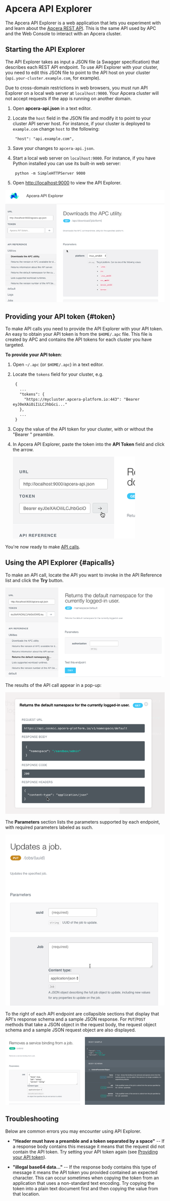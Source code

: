 # Apcera API Explorer

The Apcera API Explorer is a web application that lets you experiment with and learn about the [Apcera REST API](docs.apcera.com/api/apcera-api-endpoints/). This is the same API used by APC and the Web Console to interact with an Apcera cluster. 

## Starting the API Explorer

The API Explorer takes as input a JSON file (a Swagger specification) that describes each REST API endpoint. To use API Explorer with your cluster, you need to edit this JSON file to point to the API host on your cluster (`api.your-cluster.example.com`, for example). 

Due to cross-domain restrictions in web browsers, you must run API Explorer on a local web server at `localhost:9000`. Your Apcera cluster will not accept requests if the app is running on another domain. 

1. Open **apcera-api.json** in a text editor.
2. Locate the `host` field in the JSON file and modify it to point to your cluster API server host. For instance, if your cluster is deployed to `example.com` change `host` to the following:

        "host": "api.example.com",

4. Save your changes to `apcera-api.json`.
2. Start a local web server on `localhost:9000`. For instance, if you have Python installed you can use its built-in web server:

        python -m SimpleHTTPServer 9000      
        
8. Open [http://localhost:9000](http://localhost:9000) to view the API Explorer.

![Alt text](images/explorer.png "Optional title")
   
## Providing your API token {#token}

To make API calls you need to provide the API Explorer with your API token. An easy to obtain your API token is from the `$HOME/.apc` file. This file is created by APC and contains the API tokens for each cluster you have targeted.
   
**To provide your API token**:

1. Open `~/.apc` (or `$HOME/.apc`) in a text editor.
2. Locate the `tokens` field for your cluster, e.g.

        {
          ...
          "tokens": {
            "https://mycluster.apcera-platform.io:443": "Bearer eyJ0eXAiOiIiLCJhbGci..."
          },
          ...
        }

3. Copy the value of the API token for your cluster, with or without the "Bearer " preamble.  
4. In Apcera API Explorer, paste the token into the **API Token** field and click the arrow. 

    ![Alt text](images/addtoken.png "API token")
   
You're now ready to make [API calls](#apicalls).

## Using the API Explorer  {#apicalls}

To make an API call, locate the API you want to invoke in the API Reference list and click the **Try** button. 

![Alt text](images/try.png "Optional title")

The results of the API call appear in a pop-up:

![Alt text](images/result.png "Optional title")

The **Parameters** section lists the parameters supported by each endpoint, with required parameters labeled as such.

![Alt text](images/overview.png "Optional title")

To the right of each API endpoint are collapsible sections that display that API's response schema and a sample JSON response. For `PUT`/`POST` methods that take a JSON object in the request body, the request object schema and a sample JSON request object are also displayed.

![Alt text](images/example.png "Optional title")

## Troubleshooting

Below are common errors you may encounter using API Explorer.

* **"Header must have a preamble and a token separated by a space"** -- If a response body contains this message it means that the request did not contain the API token. Try setting your API token again (see [Providing your API token](#token)).

* **"illegal base64 data..."** -- If the response body contains this type of message it means the API token you provided contained an expected character. This can occur sometimes when copying the token from an application that uses a non-standard text encoding. Try copying the token into a plain text document first and then copying the value from that location. 

